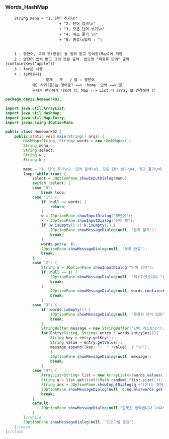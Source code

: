 ### Words_HashMap

        String menu = "1. 단어 추가\n" 
				            + "2. 단어 검색\n" 
				            + "3. 모든 단어 보기\n"
				            + "4. 퀴즈 풀기 \n"
				            + "0. 종료\n입력 : ";


        1 : 영단어, 그의 뜻(한글) 을 입력 받고 단어장(Map)에 저장
        2 : 영단어 입력 받고 그의 뜻을 출력. 없으면 "미등록 단어" 출력  (containsKey("apple")) 
        3 : for문 사용 
        4 : (선택문제) 
                      문제 : 뜻   / 답 : 영단어  
		        예) 사과(은)는 영어로? ==> 'home' 입력 ==> 땡!
		        문제는 랜덤하게 나와야 함. Map --> List 나 array 로 변경해야 함


```java
package day22.homework01;

import java.util.ArrayList;
import java.util.HashMap;
import java.util.Map.Entry;
import javax.swing.JOptionPane;

public class Homework02 {
	public static void main(String[] args) {
		HashMap<String, String> words = new HashMap<>();
		String menu;
		String select;
		String w ;
		String k ;
		
		menu = "1. 단어 추가\n2. 단어 검색\n3. 모든 단어 보기\n4. 퀴즈 풀기\n0. 종료";
		loop: while(true) {
			select = JOptionPane.showInputDialog(menu);
			switch (select) {
			case "0":
				break loop;
			case "1": {
				if (null == words) {
					return;
				}
				w = JOptionPane.showInputDialog("영단어");
				k = JOptionPane.showInputDialog("단어 뜻");
				if (w.isEmpty() || k.isEmpty()) {
					JOptionPane.showMessageDialog(null, "등록 불가");
					break;
				} 
				words.put(w, k);
				JOptionPane.showMessageDialog(null, "등록 완료");
				break;
			}
			case "2": {
				String s = JOptionPane.showInputDialog("단어 검색");
				if (null == s) {
					JOptionPane.showMessageDialog(null, "취소하셨습니다.");
					break;
				}
					JOptionPane.showMessageDialog(null, words.containsKey(s)? words.get(s) : "미등록 단어");
					break;
				}
			case "3": {
				if (words.isEmpty()) {
					JOptionPane.showMessageDialog(null, "등록된 단어 없음");
					break;
				}
				StringBuffer message = new StringBuffer("단어 리스트\n");
				for(Entry<String, String> entry : words.entrySet()){
					String key = entry.getKey();
					String value = entry.getValue();
					message.append((key+ ":  " +value)  + "\n");
					}
					JOptionPane.showMessageDialog(null, message);
					break;
				}
			case "4": {
				ArrayList<String> list = new ArrayList<>(words.values());
				String q = list.get((int)(Math.random()*list.size()));
				String ans = JOptionPane.showInputDialog(q +"(은)는 영어로?");
				JOptionPane.showMessageDialog(null, q.equals(words.get(ans))? "정답!" : "오답!");
				break;
			}
			default:
				JOptionPane.showMessageDialog(null,"잘못된 입력입니다.\n다시 입력하세요.");
			}
		}//while
		JOptionPane.showMessageDialog(null, "프로그램 종료");
	}//main
}//class
```
